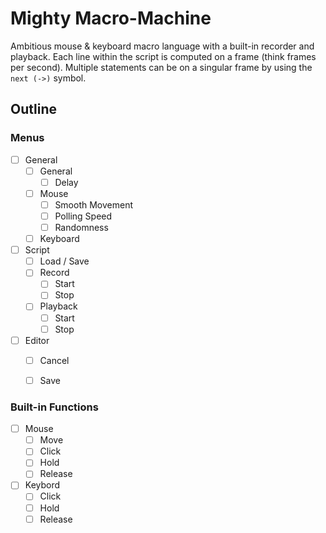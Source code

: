 # Mighty Macro-Machine

Ambitious mouse & keyboard macro language with a built-in recorder and playback. Each line within the script is computed on a frame (think frames per second). Multiple statements can be on a singular frame by using the `next (->)` symbol.

## Outline

### Menus

- [ ] General
  - [ ] General
    - [ ] Delay
  - [ ] Mouse
    - [ ] Smooth Movement
    - [ ] Polling Speed
    - [ ] Randomness
  - [ ] Keyboard
- [ ] Script
  - [ ] Load / Save
  - [ ] Record
    - [ ] Start
    - [ ] Stop
  - [ ] Playback
    - [ ] Start
    - [ ] Stop
- [ ] Editor
  - [ ] Cancel
  - [ ] Save


### Built-in Functions

- [ ] Mouse
  - [ ] Move
  - [ ] Click
  - [ ] Hold
  - [ ] Release
- [ ] Keybord
  - [ ] Click
  - [ ] Hold
  - [ ] Release
